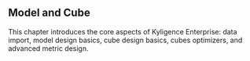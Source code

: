 ## Model and Cube

This chapter introduces the core aspects of Kyligence Enterprise: data import, model design basics, cube design basics, cubes optimizers, and advanced metric design.
